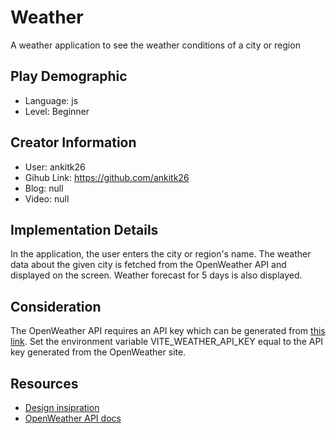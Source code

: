 # Weather

A weather application to see the weather conditions of a city or region

## Play Demographic

- Language: js
- Level: Beginner

## Creator Information

- User: ankitk26
- Gihub Link: https://github.com/ankitk26
- Blog: null
- Video: null

## Implementation Details

In the application, the user enters the city or region's name. The weather data about the given city is fetched from the OpenWeather API and displayed on the screen. Weather forecast for 5 days is also displayed.

## Consideration

The OpenWeather API requires an API key which can be generated from [this link](https://home.openweathermap.org/api_keys).
Set the environment variable VITE_WEATHER_API_KEY equal to the API key generated from the OpenWeather site.

## Resources

- [Design insipration](https://www.pinterest.com/pin/weather-app--338544096980540108/)
- [OpenWeather API docs](https://openweathermap.org/current)
